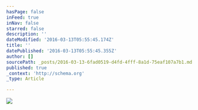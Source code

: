 ```yaml
---
hasPage: false
inFeed: true
inNav: false
starred: false
description: ''
dateModified: '2016-03-13T05:55:45.174Z'
title: ''
datePublished: '2016-03-13T05:55:45.355Z'
author: []
sourcePath: _posts/2016-03-13-6fad0519-d4fd-4fff-8a1d-75eaf107a7b1.md
published: true
_context: 'http://schema.org'
_type: Article

---
```

![](https://the-grid-user-content.s3-us-west-2.amazonaws.com/5727fc2f-72b9-44eb-8694-0ae04f74f3ec.jpg)